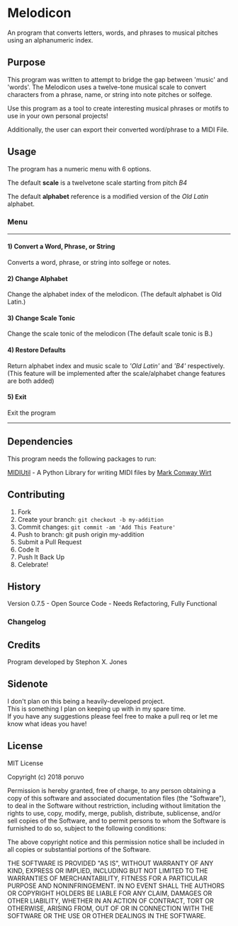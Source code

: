 # Melodicon
An program that converts letters, words, and phrases to musical pitches using an alphanumeric index.

## Purpose 
This program was written to attempt to bridge the gap between 'music' and 'words'. The Melodicon uses a twelve-tone musical scale to convert characters from a phrase, name, or string into note pitches or solfege.

Use this program as a tool to create interesting musical phrases or motifs to use in your own personal projects!

Additionally, the user can export their converted word/phrase to a MIDI File.

## Usage
The program has a numeric menu with 6 options.

The default __scale__ is a twelvetone scale starting from pitch _B4_  

The default __alphabet__ reference is a modified version of the _Old Latin_ alphabet.   


### Menu
***
#### 1) Convert a Word, Phrase, or String
Converts a word, phrase, or string into solfege or notes.

#### 2) Change Alphabet
Change the alphabet index of the melodicon.
(The default alphabet is Old Latin.)

#### 3) Change Scale Tonic
Change the scale tonic of the melodicon
(The default scale tonic is B.)

#### 4) Restore Defaults
Return alphabet index and music scale to _'Old Latin'_ and _'B4'_ respectively.  
(This feature will be implemented after the scale/alphabet change features are both added)

#### 5) Exit
Exit the program  
***

## Dependencies
This program needs the following packages to run:  

[MIDIUtil](https://pypi.org/project/MIDIUtil/) - A Python Library for writing MIDI files by [Mark Conway Wirt](https://pypi.org/project/MIDIUtil/#data)


## Contributing
1) Fork
2) Create your branch: `git checkout -b my-addition`
3) Commit changes: `git commit -am 'Add This Feature'`
4) Push to branch: git push origin my-addition
5) Submit a Pull Request
6) Code It
7) Push It Back Up
8) Celebrate!

## History
Version 0.7.5 - Open Source Code - Needs Refactoring, Fully Functional

### Changelog

## Credits
Program developed by Stephon X. Jones

## Sidenote
I don't plan on this being a heavily-developed project.  
This is something I plan on keeping up with in my spare time.  
If you have any suggestions please feel free to make a pull req or let me know what ideas you have!

## License
MIT License

Copyright (c) 2018 poruvo

Permission is hereby granted, free of charge, to any person obtaining a copy of this software and associated documentation files (the "Software"), to deal in the Software without restriction, including without limitation the rights to use, copy, modify, merge, publish, distribute, sublicense, and/or sell copies of the Software, and to permit persons to whom the Software is furnished to do so, subject to the following conditions:

The above copyright notice and this permission notice shall be included in all copies or substantial portions of the Software.

THE SOFTWARE IS PROVIDED "AS IS", WITHOUT WARRANTY OF ANY KIND, EXPRESS OR IMPLIED, INCLUDING BUT NOT LIMITED TO THE WARRANTIES OF MERCHANTABILITY, FITNESS FOR A PARTICULAR PURPOSE AND NONINFRINGEMENT. IN NO EVENT SHALL THE AUTHORS OR COPYRIGHT HOLDERS BE LIABLE FOR ANY CLAIM, DAMAGES OR OTHER LIABILITY, WHETHER IN AN ACTION OF CONTRACT, TORT OR OTHERWISE, ARISING FROM, OUT OF OR IN CONNECTION WITH THE SOFTWARE OR THE USE OR OTHER DEALINGS IN THE SOFTWARE.
